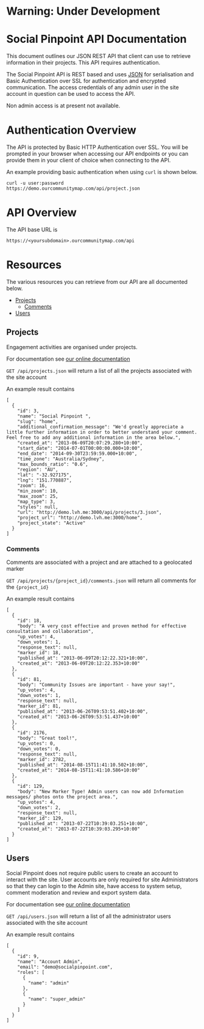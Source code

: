 # **Warning: Under Development**

# Social Pinpoint API Documentation
This document outlines our JSON REST API that client can use to retrieve information in their projects. This API
requires authentication.

The Social Pinpoint API is REST based and uses [JSON](http://www.json.org/) for serialisation and Basic Authentication
over SSL for authentication and encrypted communication. The access credentials of any admin user in the site account
in question can be used to access the API.

Non admin access is at present not available.


# Authentication Overview
The API is protected by Basic HTTP Authentication over SSL. You will be prompted in your browser when accessing our API
endpoints or you can provide them in your client of choice when connecting to the API.

An example providing basic authentication when using `curl` is shown below.

    curl -u user:password https://demo.ourcommunitymap.com/api/project.json

# API Overview
The API base URL is

    https://<yoursubdomain>.ourcommunitymap.com/api

# Resources
The various resources you can retrieve from our API are all documented below.

* [Projects](#projects)
    * [Comments](#comments)
* [Users](#Users)

## Projects
Engagement activities are organised under projects.

For documentation see [our online documentation](http://wiki.socialpinpoint.com/display/Public/Project+Setup+-+Projects)

`GET /api/projects.json` will return a list of all the projects associated with the site account

An example result contains

    [
      {
        "id": 3,
        "name": "Social Pinpoint ",
        "slug": "home",
        "additional_confirmation_message": "We'd greatly appreciate a little further information in order to better understand your comment. Feel free to add any additional information in the area below.",
        "created_at": "2013-06-09T20:07:29.280+10:00",
        "start_date": "2014-07-01T00:00:00.000+10:00",
        "end_date": "2014-09-30T23:59:59.000+10:00",
        "time_zone": "Australia/Sydney",
        "max_bounds_ratio": "0.6",
        "region": "AU",
        "lat": "-32.927175",
        "lng": "151.770887",
        "zoom": 16,
        "min_zoom": 10,
        "max_zoom": 25,
        "map_type": 3,
        "styles": null,
        "url": "http://demo.lvh.me:3000/api/projects/3.json",
        "project_url": "http://demo.lvh.me:3000/home",
        "project_state": "Active"
      }
    ]

### Comments
Comments are associated with a project and are attached to a geolocated marker

`GET /api/projects/{project_id}/comments.json` will return all comments for the `{project_id}`

An example result contains

    [
      {
        "id": 18,
        "body": "A very cost effective and proven method for effective consultation and collaboration",
        "up_votes": 4,
        "down_votes": 1,
        "response_text": null,
        "marker_id": 18,
        "published_at": "2013-06-09T20:12:22.321+10:00",
        "created_at": "2013-06-09T20:12:22.353+10:00"
      },
      {
        "id": 81,
        "body": "Community Issues are important - have your say!",
        "up_votes": 4,
        "down_votes": 1,
        "response_text": null,
        "marker_id": 81,
        "published_at": "2013-06-26T09:53:51.402+10:00",
        "created_at": "2013-06-26T09:53:51.437+10:00"
      },
      {
        "id": 2176,
        "body": "Great tool!",
        "up_votes": 0,
        "down_votes": 0,
        "response_text": null,
        "marker_id": 2782,
        "published_at": "2014-08-15T11:41:10.502+10:00",
        "created_at": "2014-08-15T11:41:10.586+10:00"
      },
      {
        "id": 129,
        "body": "New Marker Type! Admin users can now add Information messages/ photos onto the project area.",
        "up_votes": 4,
        "down_votes": 2,
        "response_text": null,
        "marker_id": 129,
        "published_at": "2013-07-22T10:39:03.251+10:00",
        "created_at": "2013-07-22T10:39:03.295+10:00"
      }
    ]


## Users
Social Pinpoint does not require public users to create an account to interact with the site. User accounts are only
required for site Administrators so that they can login to the Admin site, have access to system setup, comment
moderation and review and export system data.

For documentation see [our online documentation](http://wiki.socialpinpoint.com/display/Public/Manage+Users)

`GET /api/users.json` will return a list of all the administrator users associated with the site account

An example result contains

    [
      {
        "id": 9,
        "name": "Account Admin",
        "email": "demo@socialpinpoint.com",
        "roles": [
          {
            "name": "admin"
          },
          {
            "name": "super_admin"
          }
        ]
      }
    ]